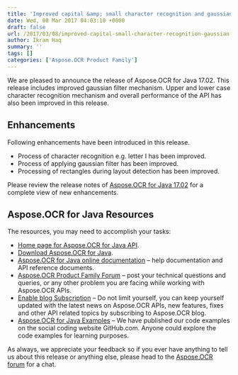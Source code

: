 ```yaml
---
title: 'Improved capital &amp; small character recognition and gaussian filter mechanism with Aspose.OCR for Java 17.02'
date: Wed, 08 Mar 2017 04:03:10 +0000
draft: false
url: /2017/03/08/improved-capital-small-character-recognition-gaussian-filter-mechanism-aspose.ocr-.net-17.02/
author: Ikram Haq
summary: ''
tags: []
categories: ['Aspose.OCR Product Family']
---
```


We are pleased to announce the release of Aspose.OCR for Java 17.02. This release includes improved gaussian filter mechanism. Upper and lower case character recognition mechanism and overall performance of the API has also been improved in this release.

## Enhancements

Following enhancements have been introduced in this release.

*   Process of character recognition e.g. letter I has been improved.
*   Process of applying gaussian filter has been improved.
*   Processing of rectangles during layout detection has been improved.

Please review the release notes of [Aspose.OCR for Java 17.02][1] for a complete view of new enhancements.

## Aspose.OCR for Java Resources

The resources, you may need to accomplish your tasks:

*   [Home page for Aspose.OCR for Java API][2].
*   [Download Aspose.OCR for Java][3].
*   [Aspose.OCR for Java online documentation][4] – help documentation and API reference documents.
*   [Aspose.OCR Product Family Forum][5] – post your technical questions and queries, or any other problem you are facing while working with Aspose.OCR APIs.
*   [Enable blog Subscription][6] – Do not limit yourself, you can keep yourself updated with the latest news on Aspose.OCR APIs, new features, fixes and other API related topics by subscribing to Aspose.OCR blog.
*   [Aspose.OCR for Java Examples][7] – We have published our code examples on the social coding website GitHub.com. Anyone could explore the code examples for learning purposes.

As always, we appreciate your feedback so if you ever have anything to tell us about this release or anything else, please head to the [Aspose.OCR forum][8] for a chat.




[1]: https://docs.aspose.com/display/OCRJAVA/Aspose.OCR+for+Java+17.02+-+Release+notes
[2]: https://www.aspose.com/products/ocr/java
[3]: https://downloads.aspose.com/ocr/java
[4]: https://docs.aspose.com/display/OCRJAVA/Home
[5]: https://forum.aspose.com/c/ocr
[6]: https://blog.aspose.com/category/aspose-products/aspose-ocr-product-family/
[7]: https://github.com/aspose-ocr/Aspose.OCR-for-Java
[8]: https://www.aspose.com/community/forums/aspose.ocr-product-family/493/showforum.aspx




